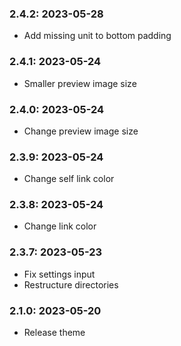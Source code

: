 ### 2.4.2: 2023-05-28

* Add missing unit to bottom padding

### 2.4.1: 2023-05-24

* Smaller preview image size

### 2.4.0: 2023-05-24

* Change preview image size

### 2.3.9: 2023-05-24

* Change self link color

### 2.3.8: 2023-05-24

* Change link color

### 2.3.7: 2023-05-23

* Fix settings input
* Restructure directories

### 2.1.0: 2023-05-20

* Release theme
